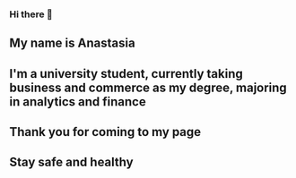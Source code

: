 ### Hi there 👋

## My name is Anastasia
## I'm a university student, currently taking business and commerce as my degree, majoring in analytics and finance

## Thank you for coming to my page

## Stay safe and healthy

<!--
**Fluffy-Puffy/Fluffy-Puffy** is a ✨ _special_ ✨ repository because its `README.md` (this file) appears on your GitHub profile.

Here are some ideas to get you started:

- 🔭 I’m currently working on ...
- 🌱 I’m currently learning ...
- 👯 I’m looking to collaborate on ...
- 🤔 I’m looking for help with ...
- 💬 Ask me about ...
- 📫 How to reach me: ...
- 😄 Pronouns: ...
- ⚡ Fun fact: ...
-->
